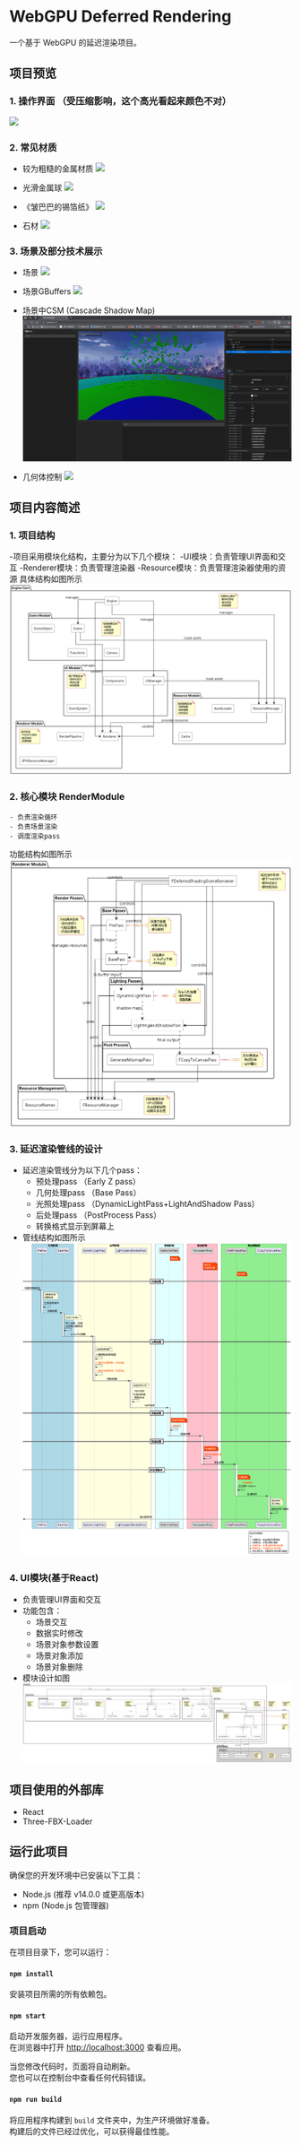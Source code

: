# WebGPU Deferred Rendering

一个基于 WebGPU 的延迟渲染项目。

## 项目预览

### 1. 操作界面  （受压缩影响，这个高光看起来颜色不对）
  ![](READMERESOURCE/OperationInterface.gif)

  
### 2. 常见材质
- 较为粗糙的金属材质
  ![](READMERESOURCE/Matel055A.png)

- 光滑金属球
  ![](READMERESOURCE/Metal034.png)  

- 《皱巴巴的锡箔纸》
  ![](READMERESOURCE/Foil.png)

- 石材
  ![](READMERESOURCE/Rock017.png)

### 3. 场景及部分技术展示
- 场景
  ![](READMERESOURCE/Scene.gif)

- 场景GBuffers
  ![](READMERESOURCE/BufferDisplay.gif)

- 场景中CSM (Cascade Shadow Map)
  ![](READMERESOURCE/ShowCSM.png)

- 几何体控制
  ![](READMERESOURCE/ObjectDisplay.gif)


## 项目内容简述

### 1. 项目结构
   -项目采用模块化结构，主要分为以下几个模块：
   -UI模块：负责管理UI界面和交互
   -Renderer模块：负责管理渲染器
   -Resource模块：负责管理渲染器使用的资源
  具体结构如图所示
  ![](/out/Design/ArchitectureDescription/Modules/Engine%20Module%20Structure.png)

### 2. 核心模块 RenderModule
    - 负责渲染循环
    - 负责场景渲染
    - 调度渲染pass
  功能结构如图所示
  ![](/out/Design/ArchitectureDescription/RendererModules/Renderer%20Module%20Structure.png)

### 3. 延迟渲染管线的设计
   - 延迟渲染管线分为以下几个pass：
     - 预处理pass （Early Z pass）
     - 几何处理pass （Base Pass）
     - 光照处理pass （DynamicLightPass+LightAndShadow Pass）
     - 后处理pass （PostProcess Pass）
     - 转换格式显示到屏幕上
   - 管线结构如图所示
   ![](/out/Design/ArchitectureDescription/RendererSequence/Deferred%20Rendering%20Pipeline%20Sequence.png)


### 4. UI模块(基于React)
   - 负责管理UI界面和交互
   - 功能包含：
     - 场景交互
     - 数据实时修改
     - 场景对象参数设置
     - 场景对象添加
     - 场景对象删除
 - 模块设计如图
   ![](/out/Design/ArchitectureDescription/UIModules/UI%20Module%20Structure.png)

## 项目使用的外部库
- React
- Three-FBX-Loader

## 运行此项目

确保您的开发环境中已安装以下工具：

- Node.js (推荐 v14.0.0 或更高版本)
- npm (Node.js 包管理器)

### 项目启动

在项目目录下，您可以运行：

#### `npm install`

安装项目所需的所有依赖包。

#### `npm start`

启动开发服务器，运行应用程序。\
在浏览器中打开 [http://localhost:3000](http://localhost:3000) 查看应用。

当您修改代码时，页面将自动刷新。\
您也可以在控制台中查看任何代码错误。

#### `npm run build`

将应用程序构建到 `build` 文件夹中，为生产环境做好准备。\
构建后的文件已经过优化，可以获得最佳性能。
















